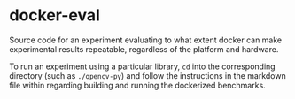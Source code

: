 # docker-eval
Source code for an experiment evaluating to what extent docker can make experimental results repeatable, regardless of the platform and hardware.

To run an experiment using a particular library, `cd` into the
corresponding directory (such as `./opencv-py`) and follow the instructions
in the markdown file within regarding building and running the dockerized
benchmarks.
